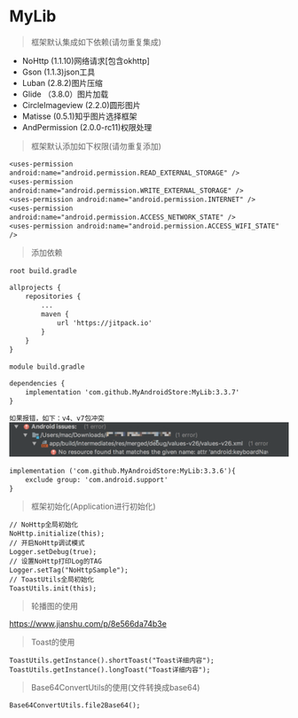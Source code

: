 # MyLib
> 框架默认集成如下依赖(请勿重复集成)
- NoHttp (1.1.10)网络请求[包含okhttp]
- Gson (1.1.3)json工具
- Luban (2.8.2)图片压缩
- Glide （3.8.0）图片加载
- CircleImageview (2.2.0)圆形图片
- Matisse (0.5.1)知乎图片选择框架
- AndPermission (2.0.0-rc11)权限处理

> 框架默认添加如下权限(请勿重复添加)
```
<uses-permission android:name="android.permission.READ_EXTERNAL_STORAGE" />
<uses-permission android:name="android.permission.WRITE_EXTERNAL_STORAGE" />
<uses-permission android:name="android.permission.INTERNET" />
<uses-permission android:name="android.permission.ACCESS_NETWORK_STATE" />
<uses-permission android:name="android.permission.ACCESS_WIFI_STATE" />
```
> 添加依赖

`root build.gradle `
```
allprojects {
    repositories {
        ...
        maven {
            url 'https://jitpack.io'
        }
    }
}
```
`module build.gradle `
```
dependencies {
    implementation 'com.github.MyAndroidStore:MyLib:3.3.7'
}
```
`如果报错，如下：v4、v7包冲突`
![error.png](https://github.com/MyAndroidStore/MyLib/blob/master/pictures/20180720_103110.png?raw=true)
```
implementation ('com.github.MyAndroidStore:MyLib:3.3.6'){
    exclude group: 'com.android.support'
}
```
> 框架初始化(Application进行初始化)
```
// NoHttp全局初始化
NoHttp.initialize(this);
// 开启NoHttp调试模式
Logger.setDebug(true);
// 设置NoHttp打印Log的TAG
Logger.setTag("NoHttpSample");
// ToastUtils全局初始化
ToastUtils.init(this);
```
> 轮播图的使用

https://www.jianshu.com/p/8e566da74b3e
> Toast的使用
```
ToastUtils.getInstance().shortToast("Toast详细内容");
ToastUtils.getInstance().longToast("Toast详细内容");
```
> Base64ConvertUtils的使用(文件转换成base64)
```
Base64ConvertUtils.file2Base64();
```